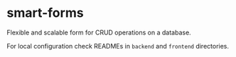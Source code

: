 # smart-forms

Flexible and scalable form for CRUD operations on a database.

For local configuration check READMEs in `backend` and `frontend` directories.
